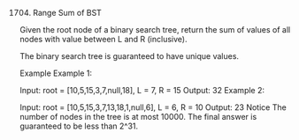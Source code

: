 1704. Range Sum of BST

Given the root node of a binary search tree, return the sum of values of all nodes with value between L and R (inclusive).

The binary search tree is guaranteed to have unique values.

Example
Example 1:

Input: root = [10,5,15,3,7,null,18], L = 7, R = 15
Output: 32
Example 2:

Input: root = [10,5,15,3,7,13,18,1,null,6], L = 6, R = 10
Output: 23
Notice
The number of nodes in the tree is at most 10000.
The final answer is guaranteed to be less than 2^31.

